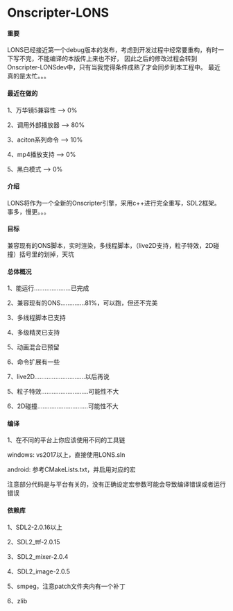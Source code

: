 # Onscripter-LONS

#### 重要
LONS已经接近第一个debug版本的发布，考虑到开发过程中经常要重构，有时一下写不完，不能编译的本版传上来也不好，
因此之后的修改过程会转到Onscripter-LONSdev中，只有当我觉得条件成熟了才会同步到本工程中。
最近真的是太忙。。。

#### 最近在做的
1、万华镜5兼容性 --> 0%

2、调用外部播放器 --> 80%

3、aciton系列命令 --> 10%

4、mp4播放支持 --> 0%

5、黑白模式 --> 0%

#### 介绍
LONS将作为一个全新的Onscripter引擎，采用c++进行完全重写，SDL2框架。事多，慢更。。。

#### 目标
兼容现有的ONS脚本，实时渲染，多线程脚本，（live2D支持，粒子特效，2D碰撞）括号里的划掉，天坑

#### 总体概况
1、能运行.....................已完成

2、兼容现有的ONS..............81%，可以跑，但还不完美

3、多线程脚本已支持

4、多级精灵已支持

5、动画混合已预留

6、命令扩展有一些

7、live2D.............................以后再说

5、粒子特效...........................可能性不大

6、2D碰撞.............................可能性不大

#### 编译
1、在不同的平台上你应该使用不同的工具链

windows: vs2017以上，直接使用LONS.sln

android: 参考CMakeLists.txt，并启用对应的宏

注意部分代码是与平台有关的，没有正确设定宏参数可能会导致编译错误或者运行错误

#### 依赖库
1、SDL2-2.0.16以上

2、SDL2_ttf-2.0.15

3、SDL2_mixer-2.0.4

4、SDL2_image-2.0.5

5、smpeg，注意patch文件夹内有一个补丁

6、zlib
